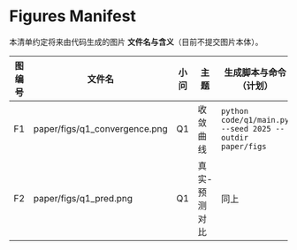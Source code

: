 # Figures Manifest

本清单约定将来由代码生成的图片 **文件名与含义**（目前不提交图片本体）。

| 图编号 | 文件名 | 小问 | 主题 | 生成脚本与命令（计划） |
| --- | --- | --- | --- | --- |
| F1 | paper/figs/q1_convergence.png | Q1 | 收敛曲线 | `python code/q1/main.py --seed 2025 --outdir paper/figs` |
| F2 | paper/figs/q1_pred.png | Q1 | 真实-预测对比 | 同上 |